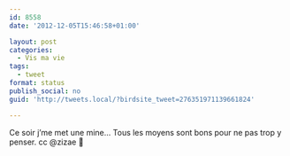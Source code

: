 ```yaml
---
id: 8558
date: '2012-12-05T15:46:58+01:00'

layout: post
categories:
  - Vis ma vie
tags:
  - tweet
format: status
publish_social: no
guid: 'http://tweets.local/?birdsite_tweet=276351971139661824'

---
```


Ce soir j’me met une mine… Tous les moyens sont bons pour ne pas trop y penser. cc @zizae 🙂